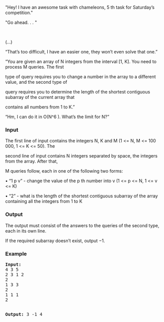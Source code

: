 <p>"Hey! I have an awesome task with chameleons, 5 th task for Saturday’s competition."</p>
<p>"Go ahead. . . "</p>
<p>&nbsp;</p>
<p>(...)</p>
<p>“That’s too difficult, I have an easier one, they won’t even solve that one.”</p>
<p>“You are given an array of N integers from the interval [1, K]. You need to process M queries. The first</p>
<p>type of query requires you to change a number in the array to a different value, and the second type of</p>
<p>query requires you to determine the length of the shortest contiguous subarray of the current array that</p>
<p>contains all numbers from 1 to K.”</p>
<p>“Hm, I can do it in O(N^6 ). What’s the limit for N?”</p>

<h3>Input</h3>
<p>The first line of input contains the integers N, K and M (1 &lt;= N, M &lt;= 100 000, 1 &lt;= K &lt;= 50). The</p>
<p>second line of input contains N integers separated by space, the integers from the array. After that,</p>
<p>M queries follow, each in one of the following two forms:</p>
<p>• “1 p v” - change the value of the p th number into v (1 &lt;= p &lt;= N, 1 &lt;= v &lt;= K)</p>
<p>• “2” - what is the length of the shortest contiguous subarray of the array containing all the integers from 1 to K</p>

<h3>Output</h3>
<p>The output must consist of the answers to the queries of the second type, each in its own line.</p>
<p>If the required subarray doesn’t exist, output −1.</p>

<h3>Example</h3>
<pre><strong>Input:</strong>
4 3 5
2 3 1 2
2
1 3 3
2
1 1 1
2

<strong>Output:</strong>
3
-1
4</pre>